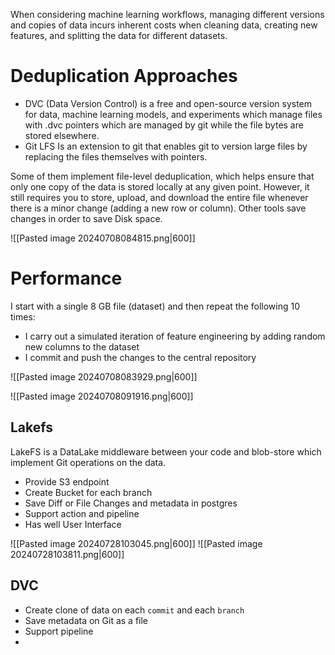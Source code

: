 When considering machine learning workflows, managing different versions and copies of data incurs inherent costs when cleaning data, creating new features, and splitting the data for different datasets.
# Deduplication Approaches
- DVC (Data Version Control) is a free and open-source version system for data, machine learning models, and experiments which manage files with .dvc pointers which are managed by git while the file bytes are stored elsewhere.
- Git LFS Is an extension to git that enables git to version large files by replacing the files themselves with pointers.


Some of them implement file-level deduplication, which helps ensure that only one copy of the data is stored locally at any given point. However, it still requires you to store, upload, and download the entire file whenever there is a minor change (adding a new row or column). Other tools save changes in order to save Disk space. 

![[Pasted image 20240708084815.png|600]]

# Performance
I start with a single 8 GB file (dataset) and then repeat the following 10 times:
- I carry out a simulated iteration of feature engineering by adding random new columns to the dataset
- I commit and push the changes to the central repository

![[Pasted image 20240708083929.png|600]]

![[Pasted image 20240708091916.png|600]]


## Lakefs
LakeFS is a DataLake middleware between your code and blob-store which implement Git operations on the data.
- Provide S3 endpoint
- Create Bucket for each branch
- Save Diff or File Changes and metadata in postgres 
- Support action and pipeline
- Has well User Interface

![[Pasted image 20240728103045.png|600]]
![[Pasted image 20240728103811.png|600]]

## DVC
- Create clone of data on each `commit` and each `branch`
- Save metadata on Git as a file 
- Support pipeline 
- 